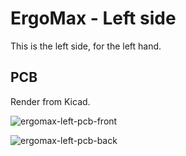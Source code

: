 # ErgoMax - Left side

This is the left side, for the left hand.

## PCB

Render from Kicad.


![ergomax-left-pcb-front](https://user-images.githubusercontent.com/2750789/49322894-c9bc5680-f4c8-11e8-8044-eddc92af2d22.png)



![ergomax-left-pcb-back](https://user-images.githubusercontent.com/2750789/49322892-c923c000-f4c8-11e8-9819-b5710a371050.png)